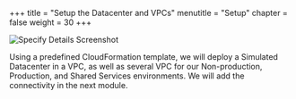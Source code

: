 +++
title = "Setup the Datacenter and VPCs"
menutitle = "Setup"
chapter = false
weight = 30
+++

![Specify Details Screenshot](../images/hybrid-subnets-diagram.png)

Using a predefined CloudFormation template, we will deploy a Simulated Datacenter in a VPC, as well as several VPC for our Non-production, Production, and Shared Services environments. We will add the connectivity in the next module.
